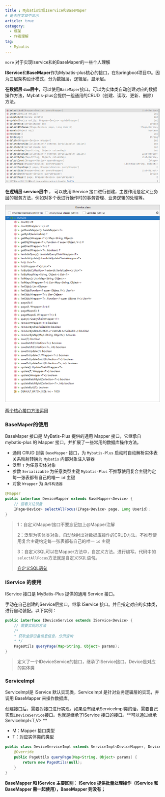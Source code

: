 ```yaml
---
title : Mybatis实现Iservice和BaseMaper
# 是否在文章中显示
article: true
category:
  - 框架
  - 作者理解
tag:
  - Mybatis
---
```


`more` 对于实现Iservice和的BaseMaper的一些个人理解
<!-- more -->



 **IService**和**BaseMaper**作为Mybatis-plus核心的接口，在Springboot项目中。因为三层架构设计模式，分为数据层，逻辑层，显示层。

**在数据层 `dao`层中**，可以使用`BaseMaper`接口。可以为实体类自动创建对应的数据操作方法，Mybatis-plus会提供一组通用的CRUD（创建、读取、更新、删除）方法。

![image-20240301160327977](MyabtisIservice.assets/image-20240301160327977.png)

**在逻辑层 service层中** ， 可以使用IService 接口进行创建，主要作用是定义业务层的服务方法，例如对多个表进行操作时的事务管理、业务逻辑的处理等。

![Iservice方法](MyabtisIservice.assets/image-20240301162317425.png)



[两个核心接口方法运用](./MyBatis-plus_comprehend.md)



### BaseMaper的使用

BaseMaper 接口是 MyBatis-Plus 提供的通用 Mapper 接口，它继承自 mybatis-plus 的 Mapper 接口，并扩展了一些常用的数据库操作方法。

- 通用 CRUD 封装 `BaseMapper` 接口，为 `Mybatis-Plus` 启动时自动解析实体表关系映射转换为 `Mybatis` 内部对象注入容器
- 泛型 `T` 为任意实体对象
- 参数 `Serializable` 为任意类型主键 `Mybatis-Plus` 不推荐使用复合主键约定每一张表都有自己的唯一 `id` 主键
- 对象 `Wrapper` 为 `条件构造器`

```java
@Mapper
public interface DeviceMapper extends BaseMapper<Device> {
    // 查看关注设备
    IPage<Device> selectAllFocus(IPage<Device> page, Long Userid);
}
```

> 1：自定义Mapper接口不要忘记加上@Mapper注解
>
> 2：泛型为实体类对象，自动映射出对数据库操作的CRUD方法。不推荐使用复合主键约定每一张表都有自己的唯一 `id` 主键
>
> 3：自定义SQL可以在Mapper方法中，自定义方法。进行编写。代码中的`selectAllFocus`方法就是自定义SQL语句。
>
> [自定义SQL语句](./Mybatis_xml.md)



### IService 的使用

IService 接口是 MyBatis-Plus 提供的通用 Service 接口。

手动在自己创建的Service层接口，继承 IService 接口。并且指定对应的实体类，进行自动装配。以下实例：

```java
public interface IDeviceService extends IService<Device> {
    // 需要实现的方法
    /*
    * 获取全部设备信息信息，分页查询
    * */
    PageUtils queryPage(Map<String, Object> params);
}
```

> 定义了一个IDeviceService的接口，继承了IService<Device>接口。Device是对应的实体类



### **ServiceImpl**

ServiceImpl是 IService 默认实现类，ServiceImpl 是针对业务逻辑层的实现，并调用 BaseMapper 来操作数据库。

创建接口后，需要对接口进行实现。如果没有继承ServiceImpl类的话，需要自己实现`IDeviceService`接口。也就是继承了IService 接口的接口。**可以通过继承ServiceImpl<T,V> **

- M：Mapper 接口类型
- T：对应实体类的类型

```java
public class DeviceServiceImpl extends ServiceImpl<DeviceMapper, Device> implements IDeviceService {
    @Override
    public PageUtils queryPage(Map<String, Object> params) {
        return new PageUtils(null);
    }
}
```



**BaseMapper 和 IService 主要区别： IService 提供批量处理操作（IService 和 BaseMapper 需一起使用），BaseMapper 则没有；**
